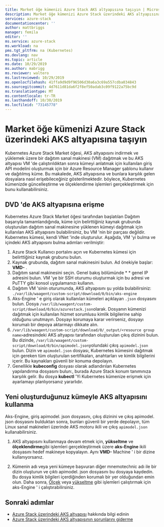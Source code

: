 ```yaml
---
title: Market öğe kümenizi Azure Stack AKS altyapısına taşıyın | Microsoft Docs
description: Market öğe kümenizi Azure Stack üzerindeki AKS altyapısına taşımayı öğrenin.
services: azure-stack
documentationcenter: ''
author: mattbriggs
manager: femila
editor: ''
ms.service: azure-stack
ms.workload: na
pms.tgt_pltfrm: na (Kubernetes)
ms.devlang: nav
ms.topic: article
ms.date: 10/29/2019
ms.author: mabrigg
ms.reviewer: waltero
ms.lastreviewed: 10/29/2019
ms.openlocfilehash: 41ffa9d9d9f96506d30a6a3c69a557cdba034843
ms.sourcegitcommit: 4d7611d81da6f2f8ef50adab3c09f9122a75bc9d
ms.translationtype: MT
ms.contentlocale: tr-TR
ms.lasthandoff: 10/30/2019
ms.locfileid: "73145778"
---
```

# <a name="move-your-marketplace-item-cluster-to-the-aks-engine-on-azure-stack"></a>Market öğe kümenizi Azure Stack üzerindeki AKS altyapısına taşıyın

Kubernetes Azure Stack Market öğesi, AKS altyapısını indirmek ve yüklemek üzere bir dağıtım sanal makinesi (VM) dağıtmak ve bu AKS altyapısı VM 'de çalıştırıldıktan sonra kümeyi anlatmak için kullanılan giriş API modelini oluşturmak için bir Azure Resource Manager şablonu kullanır ve dağıtılmış küme. Bu makalede, AKS altyapısına ve bunlara karşılık gelen dosyalara nasıl erişebileceğiniz gösterilmektedir. böylece, Kubernetes kümenizde güncelleştirme ve ölçeklendirme işlemleri gerçekleştirmek için bunu kullanabilirsiniz.

## <a name="access-aks-engine-in-the-dvm"></a>DVD 'de AKS altyapısına erişme

Kubernetes Azure Stack Market öğesi tarafından başlatılan Dağıtım başarıyla tamamlandığında, küme için belirttiğiniz kaynak grubunda oluşturulan dağıtım sanal makinesine yüklenen kümeyi dağıtmak için kullanılan AKS altyapısını bulabilirsiniz, bu VM 'nin bir parçası değildir. Kubernetes kümesi, kendi VNet 'inde oluşturulur. Aşağıda, VM 'yi bulma ve içindeki AKS altyapısını bulma adımları verilmiştir:

1.  Azure Stack Kullanıcı portalını açın ve Kubernetes kümesi için belirttiğiniz kaynak grubunu bulun.
2.  Kaynak grubunda, dağıtım sanal makinesini bulun. Ad önekiyle başlar: **VMD-** .
3.  Dağıtım sanal makinesini seçin. Genel bakış bölümünde * * genel IP adresini bulun. VM 'ye bir SSH oturumu oluşturmak için bu adresi ve PuTTY gibi konsol uygulamanızı kullanın.
4.  Dağıtım VM 'sinin oturumunda, AKS altyapısını şu yolda bulabilirsiniz: `./var/lib/waagent/custom-script/download/0/bin/aks-engine`
5.  Aks-Engine ' e giriş olarak kullanılan kümeleri açıklayan `.json` dosyasını bulun. Dosya `/var/lib/waagent/custom-script/download/0/bin/azurestack.json`olarak. Dosyanın kümenizi dağıtmak için kullanılan hizmet sorumlusu kimlik bilgilerine sahip olduğunu unutmayın. Dosyayı korumaya karar verirseniz, dosyayı korumalı bir depoya aktarmayı dikkate alın.
6.  `/var/lib/waagent/custom-script/download/0/_output/<resource group name>`adresindeki AKS altyapısı tarafından oluşturulan çıkış dizinini bulun. Bu dizinde, `/var/lib/waagent/custom-script/download/0/bin/apimodel.json`yolundaki çıkış `apimodel.json` bulun. Dizin ve `apimodel.json` dosyası, Kubernetes kümesini dağıtmak için gereken tüm oluşturulan sertifikaları, anahtarları ve kimlik bilgilerini içerir. Bu kaynakları güvenli bir konuma depolayın.
7.  Genellikle **kubeconfig** dosyası olarak adlandırılan Kubernetes yapılandırma dosyasını bulun:, burada Azure Stack konum tanımınıza karşılık gelir. Bu dosya **kubectl** 'Yi Kubernetes kümenize erişmek için ayarlamayı planlıyorsanız yararlıdır.

## <a name="use-the-aks-engine-with-your-newly-created-cluster"></a>Yeni oluşturduğunuz kümeyle AKS altyapısını kullanma

Aks-Engine, giriş apimodel. json dosyasını, çıkış dizinini ve çıkış apimodel. json dosyasını bulduktan sonra, bunları güvenli bir yerde depolayın, tüm Linux sanal makineleri üzerinde AKS motoru ikili ve çıkış `apimodel.json` kullanabilirsiniz.

1.  AKS altyapısını kullanmaya devam etmek için, **yükseltme** ve **ölçeklendirme**gibi işlemleri gerçekleştirmek üzere **aks-Engine** ikili dosyasını hedef makineye kopyalayın. Aynı **VMD-** Machine ' i bir dizine kullanıyorsanız.

2.  Kümenin adı veya yeni kümeye başvuran diğer mnemotechnic adı ile bir dizin oluşturun ve çıktı apimodel. json dosyasını bu dosyaya kaydedin. Bu dosya kimlik bilgileri içerdiğinden korumalı bir yer olduğundan emin olun. Daha sonra, [Ölçek](azure-stack-kubernetes-aks-engine-scale.md) veya [yükseltme](azure-stack-kubernetes-aks-engine-upgrade.md) gibi işlemleri çalıştırmak için aks-Engine ' i çalıştırabilirsiniz.

## <a name="next-steps"></a>Sonraki adımlar

- [Azure Stack üzerindeki AKS altyapısı](azure-stack-kubernetes-aks-engine-overview.md) hakkında bilgi edinin  
- [Azure Stack üzerindeki AKS altyapısının sorunlarını giderme](azure-stack-kubernetes-aks-engine-troubleshoot.md)  

